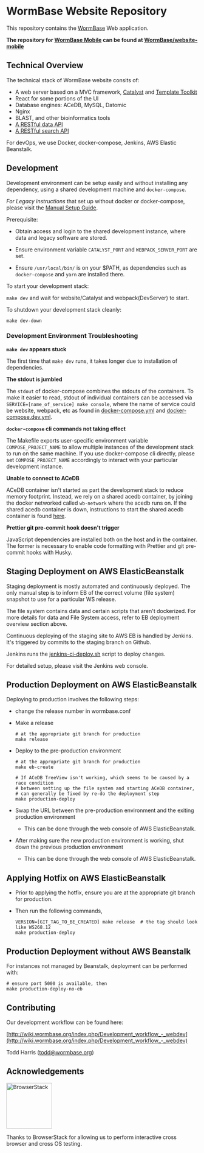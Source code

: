WormBase Website Repository
===========================

This repository contains the [WormBase](http://www.wormbase.org) Web application.

**The repository for [WormBase Mobile](http://m.wormbase.org) can be found at [WormBase/website-mobile](https://github.com/WormBase/website-mobile)**

Technical Overview
------------------

The technical stack of WormBase website consits of:
- A web server based on a MVC framework, [Catalyst](http://www.catalystframework.org/) and [Template Toolkit](http://www.template-toolkit.org/)
- React for some portions of the UI
- Database engines: ACeDB, MySQL, Datomic
- Nginx
- BLAST, and other bioinformatics tools
- [A RESTful data API](https://github.com/WormBase/wormbase_rest)
- [A RESTful search API](https://github.com/WormBase/wb-search)

For devOps, we use Docker, docker-compose, Jenkins, AWS Elastic Beanstalk.


Development
--------------------------------------------------------

Development environment can be setup easily and without installing any dependency, using a shared development machine and `docker-compose`.

_For Legacy instructions_ that set up without docker or docker-compose, please visit the [Manual Setup Guide](/docs/manual_setup.md).

Prerequisite:

- Obtain access and login to the shared development instance, where data and legacy software are stored.

- Ensure environment variable `CATALYST_PORT` and `WEBPACK_SERVER_PORT` are set.

- Ensure `/usr/local/bin/` is on your $PATH, as dependencies such as `docker-compose` and `yarn` are installed there.

To start your development stack:

`make dev` and wait for website/Catalyst and webpack(DevServer) to start.

To shutdown your development stack cleanly:

`make dev-down`


### Development Environment Troubleshooting

**`make dev` appears stuck**

The first time that `make dev` runs, it takes longer due to installation of dependencies.

**The stdout is jumbled**

The `stdout` of docker-compose combines the stdouts of the containers. To make it easier to read, stdout of individual containers can be accessed via `SERVICE=[name_of_service] make console`, where the name of service could be website, webpack, etc as found in [docker-compose.yml](docker-compose.yml) and [docker-compose.dev.yml](docker-compose.dev.yml).

**`docker-compose` cli commands not taking effect**

The Makefile exports user-specific environment variable `COMPOSE_PROJECT_NAME` to allow multiple instances of the development stack to run on the same machine. If you use docker-compose cli directly, please set `COMPOSE_PROJECT_NAME` accordingly to interact with your particular development instance.

**Unable to connect to ACeDB**

ACeDB container isn't started as part the development stack to reduce memory footprint. Instead, we rely on a shared acedb container, by joining the docker networked called `wb-network` where the acedb runs on. If the shared acedb container is down, instructions to start the shared acedb container is found [here](https://github.com/WormBase/wormbase-architecture/blob/develop/roles/acedb/files/startserver.sh).

**Prettier git pre-commit hook doesn't trigger**

JavaScript dependencies are installed both on the host and in the container. The former is necessary to enable code formatting with Prettier and git pre-commit hooks with Husky.


Staging Deployment on AWS ElasticBeanstalk
---------------------------------------------

Staging deployment is mostly automated and continuously deployed. The only manual step is to inform EB of the correct volume (file system) snapshot to use for a particular WS release.

The file system contains data and certain scripts that aren't dockerized. For more details for data and File System access, refer to EB deployment overview section above.

Continuous deploying of the staging site to AWS EB is handled by Jenkins. It's triggered by commits to the staging branch on Github.

Jenkins runs the [jenkins-ci-deploy.sh](jenkins-ci-deploy.sh) script to deploy changes.

For detailed setup, please visit the Jenkins web console.

Production Deployment on AWS ElasticBeanstalk
---------------------------------------------

Deploying to production involves the following steps:

- change the release number in wormbase.conf
- Make a release
  ```
  # at the appropriate git branch for production
  make release
  ```

- Deploy to the pre-production environment

  ```console
  # at the appropriate git branch for production
  make eb-create

  # If ACeDB TreeView isn't working, which seems to be caused by a race condition
  # between setting up the file system and starting ACeDB container,
  # can generally be fixed by re-do the deployment step
  make production-deploy
  ```

- Swap the URL between the pre-production environment and the exiting production environment
	- This can be done through the web console of AWS ElasticBeanstalk.

- After making sure the new production environment is working, shut down the previous production environment
	- This can be done through the web console of AWS ElasticBeanstalk.


Applying Hotfix on AWS ElasticBeanstalk
-----------------------------------------

- Prior to applying the hotfix, ensure you are at the appropriate git branch for production.

- Then run the following commands,


	```
	VERSION=[GIT_TAG_TO_BE_CREATED] make release  # the tag should look like WS268.12
	make production-deploy
	```

Production Deployment without AWS Beanstalk
------------------------------------------
For instances not managed by Beanstalk, deployment can be performed with:

```
# ensure port 5000 is available, then
make production-deploy-no-eb
```

Contributing
------------

Our development workflow can be found here:

[http://wiki.wormbase.org/index.php/Development_workflow_-_webdev](http://wiki.wormbase.org/index.php/Development_workflow_-_webdev)

Todd Harris (todd@wormbase.org)

Acknowledgements
----------------

<a href="https://www.browserstack.com/"><img src="https://www.browserstack.com/images/mail/browserstack-logo-footer.png" alt="BrowserStack" width="120px" /></a>

Thanks to BrowserStack for allowing us to perform interactive cross browser and cross OS testing.
